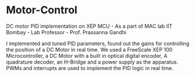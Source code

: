 # Motor-Control
DC motor PID implementation on XEP MCU - As a part of MAC lab IIT Bombay - Lab Professor - Prof. Prassanna Gandhi

I implemented and tuned PID parameters, found out the gains for controlling the position of a DC Motor in real time. 
We used a FreeScale XEP 100 Microcontroller, a DC Motor with a built in optical digital encoder, A quadrature decoder, an H-Bridge and a power supply as the apparatus.
PWMs and interrupts are used to implement the PID logic in real time.
